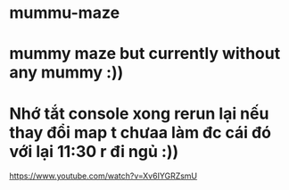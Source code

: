 # mummu-maze
# mummy maze but currently without any mummy :))
# Nhớ tắt console xong rerun lại nếu thay đổi map t chưaa làm đc cái đó với lại 11:30 r đi ngủ :))
https://www.youtube.com/watch?v=Xv6IYGRZsmU
